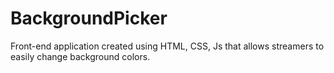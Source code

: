 # BackgroundPicker
Front-end application created using HTML, CSS, Js that allows streamers to easily change background colors.
